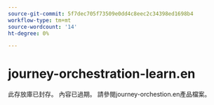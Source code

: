 ```yaml
---
source-git-commit: 5f7dec705f73509e0dd4c8eec2c34398ed1698b4
workflow-type: tm+mt
source-wordcount: '14'
ht-degree: 0%

---
```

# journey-orchestration-learn.en

此存放庫已封存。 內容已過期。 請參閱journey-orchestion.en產品檔案。
